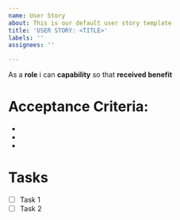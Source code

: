 ```yaml
---
name: User Story
about: This is our default user story template
title: 'USER STORY: <TITLE>'
labels: ''
assignees: ''

---
```


As a **role** i can **capability** so that **received benefit**

# Acceptance Criteria:

* 
*
*

# Tasks

- [ ] Task 1
- [ ] Task 2
